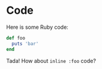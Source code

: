 # Code

Here is some Ruby code:

```ruby
def foo
  puts 'bar'
end
```

Tada! How about `inline :foo` code?